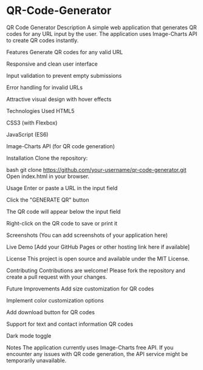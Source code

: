 # QR-Code-Generator
QR Code Generator
Description
A simple web application that generates QR codes for any URL input by the user. The application uses Image-Charts API to create QR codes instantly.

Features
Generate QR codes for any valid URL

Responsive and clean user interface

Input validation to prevent empty submissions

Error handling for invalid URLs

Attractive visual design with hover effects

Technologies Used
HTML5

CSS3 (with Flexbox)

JavaScript (ES6)

Image-Charts API (for QR code generation)

Installation
Clone the repository:

bash
git clone https://github.com/your-username/qr-code-generator.git
Open index.html in your browser.

Usage
Enter or paste a URL in the input field

Click the "GENERATE QR" button

The QR code will appear below the input field

Right-click on the QR code to save or print it

Screenshots
(You can add screenshots of your application here)

Live Demo
[Add your GitHub Pages or other hosting link here if available]

License
This project is open source and available under the MIT License.

Contributing
Contributions are welcome! Please fork the repository and create a pull request with your changes.

Future Improvements
Add size customization for QR codes

Implement color customization options

Add download button for QR codes

Support for text and contact information QR codes

Dark mode toggle

Notes
The application currently uses Image-Charts free API. If you encounter any issues with QR code generation, the API service might be temporarily unavailable.
